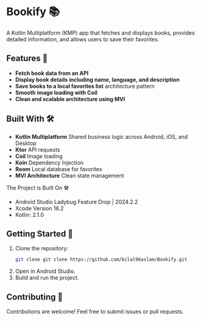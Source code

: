 # Bookify 📚

A Kotlin Multiplatform (KMP) app that fetches and displays books, provides detailed information, and allows users to save their favorites.
## Features 🚀
- **Fetch book data from an API**
- **Display book details including name, language, and description**
- **Save books to a local favorites list** architecture pattern
- **Smooth image loading with Coil** 
- **Clean and scalable architecture using MVI**

## Built With 🛠️
- **Kotlin Multiplatform** Shared business logic across Android, iOS, and Desktop
- **Ktor** API requests
- **Coil** Image loading
- **Koin** Dependency Injection
- **Room** Local database for favorites
- **MVI Architecture** Clean state management

The Project is Built On 🛠️
- Android Studio Ladybug Feature Drop | 2024.2.2
- Xcode Version 16.2
- Kotlin: 2.1.0

## Getting Started 🏁
1. Clone the repository:
   ```bash
   git clone git clone https://github.com/bilal96aslam/Bookify.git
   ```
2. Open in Android Studio.
3. Build and run the project.

## Contributing 🤝
Contributions are welcome! Feel free to submit issues or pull requests.
